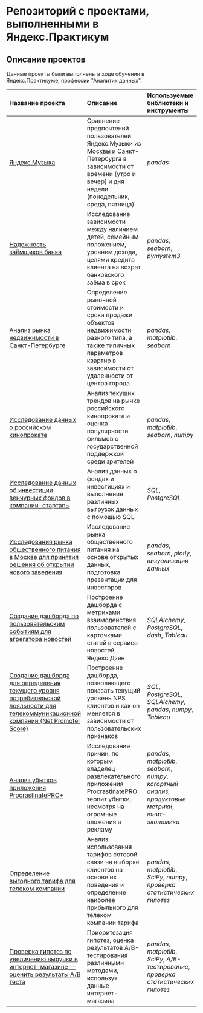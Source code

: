 # Репозиторий с проектами, выполненными в Яндекс.Практикум


## Описание проектов

Данные проекты были выполнены в ходе обучения в Яндекс.Практикуме, профессии "Аналитик данных".

| Название проекта | Описание | Используемые библиотеки и инструменты | 
| :---------------------- | :---------------------- | :---------------------- |
| [Яндекс.Музыка](https://github.com/mariakudryavtseva/Yandex_Practicum_projects/tree/master/Yandex_Music) | Сравнение предпочтений пользователей Яндекс.Музыки из Москвы и Санкт-Петербурга в зависимости от времени (утро и вечер) и дня недели (понедельник, среда, пятница)| *pandas* |
| [Надежность заёмщиков банка](https://github.com/mariakudryavtseva/Yandex_Practicum_projects/tree/master/Reliability_of_the_borrower) | Исследование зависимости между наличием детей, семейным положением, уровнем дохода, целями кредита клиента на возрат банковского заёма в срок| *pandas*, *seaborn*, *pymystem3* |
| [Анализ рынка недвижимости в Санкт-Петербурге](https://github.com/mariakudryavtseva/Yandex_Practicum_projects/tree/master/Real_estate) | Определение рыночной стоимости и срока продажи объектов недвижимости разного типа, а также типичных параметров квартир в зависимости от удаленности от центра города| *pandas*, *matplotlib*, *seaborn* |
| [Исследование данных о российском кинопрокате](https://github.com/mariakudryavtseva/Yandex_Practicum_projects/tree/master/Film_distribution) | Анализ текущих трендов на рынке российского кинопроката и оценка популярности фильмов с государственной поддержкой среди зрителей| *pandas*, *matplotlib*, *seaborn*, *numpy* |
| [Исследование данных об инвестиции венчурных фондов в компании-стартапы](https://github.com/mariakudryavtseva/Yandex_Practicum_projects/tree/master/Startup_investments) | Анализ данных о фондах и инвестициях и выполнение различных выгрузок данных с помощью SQL| *SQL*, *PostgreSQL* |
| [Исследования рынка общественного питания в Москве для принятия решения об открытии нового заведения](https://github.com/mariakudryavtseva/Yandex_Practicum_projects/tree/master/Catering_Moscow) | Исследование рынка общественного питания на основе открытых данных, подготовка презентации для инвесторов| *pandas*, *seaborn*, *plotly*, *визуализация данных* |
| [Создание дашборда по пользовательским событиям для агрегатора новостей](https://github.com/mariakudryavtseva/Yandex_Practicum_projects/tree/master/News_aggregator) | Построение дашборда с метриками взаимодействия пользователей с карточками статей в сервисе новостей Яндекс.Дзен | *SQLAlchemy*, *PostgreSQL*, *dash*, *Tableau* |
| [Создание дашборда для определения текущего уровня потребительской лояльности для телекоммуникационной компании (Net Promoter Score)](https://github.com/mariakudryavtseva/Yandex_Practicum_projects/tree/master/Net_Promoter_Score) | Построение дашборда, позволяющего показать текущий уровень NPS клиентов и как он меняется в зависимости от пользовательских признаков | *SQL*, *PostgreSQL*, *SQLAlchemy*, *pandas*, *numpy*, *Tableau* |
| [Анализ убытков приложения ProcrastinatePRO+](https://github.com/mariakudryavtseva/Yandex_Practicum_projects/tree/master/ProcrastinatePRO) | Исследование причин, по которым владелец развлекательного приложения ProcrastinatePRO терпит убытки, несмотря на огромные вложения в рекламу | *pandas*, *matplotlib*, *seaborn*, *numpy*, *когортный анализ*, *продуктовые метрики*, *юнит-экономика* |
| [Определение выгодного тарифа для телеком компании](https://github.com/mariakudryavtseva/Yandex_Practicum_projects/tree/master/Cell_tariff) | Анализ использования тарифов сотовой связи на выборке клиентов на основе их поведения и определение наиболее прибыльного для телеком компании тарифа | *pandas*, *matplotlib*, *SciPy*, *numpy*, *проверка статистических гипотез* |
| [Проверка гипотез по увеличению выручки в интернет-магазине — оценить результаты A/B теста](https://github.com/mariakudryavtseva/Yandex_Practicum_projects/tree/master/Shop_hypothesis) | Приоритезация гипотез, оценка результатов A/B-тестирования различными методами, используя данные интернет-магазина | *pandas*, *matplotlib*, *SciPy*, *A/B-тестирование*, *проверка статистических гипотез* |